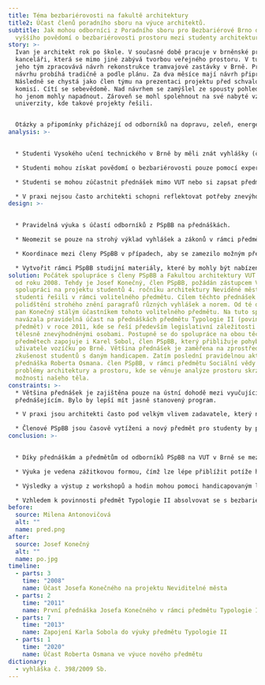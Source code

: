 ```yaml
---
title: Téma bezbariérovosti na fakultě architektury
title2: Účast členů poradního sboru na výuce architektů.
subtitle: Jak mohou odborníci z Poradního sboru pro Bezbariérové Brno docílit
  vyššího povědomí o bezbariérovosti prostoru mezi studenty architektury v Brně?
story: >-
  Ivan je architekt rok po škole. V současné době pracuje v brněnské projekční
  kanceláři, která se mimo jiné zabývá tvorbou veřejného prostoru. V tuto chvíli
  jeho tým zpracovává návrh rekonstrukce tramvajové zastávky v Brně. Práce na
  návrhu probíhá tradičně a podle plánu. Za dva měsíce mají návrh připravený.
  Následně se chystá jako člen týmu na prezentaci projektu před schvalovací
  komisí. Cítí se sebevědomě. Nad návrhem se zamýšlel ze spousty pohledů, které
  ho jenom mohly napadnout. Zároveň se mohl spolehnout na své nabyté vzdělání z
  univerzity, kde takové projekty řešili. 


  Otázky a připomínky přicházejí od odborníků na dopravu, zeleň, energetické sítě, přičemž na všechny dokáže odpovědět a reagovat, tak aby uspokojil požadavky jednotlivých expertů. Náhle ale přichází dotaz na bezbariérový přístup pro uživatele vozíku a nevidomé osoby. Ivan najednou ztrácí půdu pod nohama a neví, co má říct. Na bezbariérovost se zaměřil pouze snížením obrubníku, což podle přítomných expertů na bezbariérovost není dostatečné. O příslušné vyhlášce slyšel už někdy, ale nedokáže její znalost dobře aplikovat do praxe. Chybí vodící linie, sklon na přechodu je příliš strmý a itinerář je umístěn chaoticky. Celý projekt se musí předělat. Kdyby se tak o tuto problematiku více zajímal již na univerzitě...
analysis: >-
  

  * Studenti Vysokého učení technického v Brně by měli znát vyhlášky (č. 398/2009 Sb.) a zákony týkající se bezbariérovosti, nicméně nemají kontakt s experty z praxe, kteří se o tyto zákony zasazují.

  * Studenti mohou získat povědomí o bezbariérovosti pouze pomocí expertů na různých přednáškách. 

  * Studenti se mohou zúčastnit přednášek mimo VUT nebo si zapsat předměty z jiných univerzit, což je administrativní zátěž.

  * V praxi nejsou často architekti schopni reflektovat potřeby znevýhodněných skupin, jakou jsou například uživatelé vozíku nebo osoby s postižením zraku.
design: >-
  

  * Pravidelná výuka s účastí odborníků z PSpBB na přednáškách.

  * Neomezit se pouze na strohý výklad vyhlášek a zákonů v rámci předmětů, ale přejít k zážitkové výuce. 

  * Koordinace mezi členy PSpBB v případech, aby se zamezilo možným překryvům v náplni přednášky.

  * Vytvořit rámci PSpBB studijní materiály, které by mohly být nabízeny i jiným univerzitám.
solution: Počátek spolupráce s členy PSpBB a Fakultou architektury VUT se datuje
  od roku 2008. Tehdy je Josef Konečný, člen PSpBB, požádán zástupcem VUT o
  spolupráci na projektu studentů 4. ročníku architektury Neviděné město, který
  studenti řešili v rámci volitelného předmětu. Cílem těchto přednášek je
  polidštění strohého znění paragrafů různých vyhlášek a norem. Od té doby je
  pan Konečný stálým účastníkem tohoto volitelného předmětu. Na tuto spolupráci
  navázala pravidelná účast na přednáškách předmětu Typologie II (povinný
  předmět) v roce 2011, kde se řeší především legislativní záležitosti spojené s
  tělesně znevýhodněnými osobami. Postupně se do spolupráce na obou těchto
  předmětech zapojuje i Karel Sobol, člen PSpBB, který přibližuje pohyb
  uživatele vozíčku po Brně. Většina přednášek je zaměřena na zprostředkovanou
  zkušenost studentů s daným handicapem. Zatím poslední pravidelnou aktivitou je
  přednáška Roberta Osmana. člen PSpBB, v rámci předmětu Sociální vědy a vybrané
  problémy architektury a prostoru, kde se věnuje analýze prostoru skrze
  možnosti našeho těla.
constraints: >-
  * Většina přednášek je zajištěna pouze na ústní dohodě mezi vyučujícím a
  přednášejícím. Bylo by lepší mít jasně stanovený program. 

  * V praxi jsou architekti často pod velkým vlivem zadavatele, který nemusí bezbariérovosti věnovat takovou pozornost a četnost a kvalita výuky je řešením problému pouze z jedné strany.

  * Členové PSpBB jsou časově vytíženi a nový předmět pro studenty by pro ně znamenal další časovou zátěž.
conclusion: >-
  

  * Díky přednáškám a předmětům od odborníků PSpBB na VUT v Brně se mezi studenty, potažmo absolventy architektury zvýší orientace v problematice bezbariérovosti.

  * Výuka je vedena zážitkovou formou, čímž lze lépe přiblížit potíže handicapovaných lidí při pohybu ve veřejném prostoru. 

  * Výsledky a výstup z workshopů a hodin mohou pomoci handicapovaným lidem v běžném životě.

  * Vzhledem k povinnosti předmět Typologie II absolvovat se s bezbariérovostí seznámí všichni studenti oboru (cca 70 studentů).
before:
  source: Milena Antonovičová
  alt: ""
  name: pred.png
after:
  source: Josef Konečný
  alt: ""
  name: po.jpg
timeline:
  - parts: 3
    time: "2008"
    name: Účast Josefa Konečného na projektu Neviditelné města
  - parts: 2
    time: "2011"
    name: První přednáška Josefa Konečného v rámci předmětu Typologie II
  - parts: 7
    time: "2013"
    name: Zapojení Karla Sobola do výuky předmětu Typologie II
  - parts: 1
    time: "2020"
    name: Účast Roberta Osmana ve výuce nového předmětu
dictionary:
  - vyhláška č. 398/2009 Sb.
---
```

